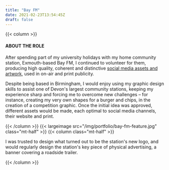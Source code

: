 ```yaml
---
title: "Bay FM"
date: 2021-02-23T13:54:45Z
draft: false
---
```

{{< column >}}
<h4>ABOUT THE ROLE</h4>
<p>
	After spending part of my university holidays with my home community station, Exmouth-based Bay FM, I continued to volunteer for them, producing high quality, coherent and distinctive <a href="/graphic-design">social media assets and artwork</a>, used in on-air and print publicity.
</p>
<p>
	Despite being based in Birmingham, I would enjoy using my graphic design skills to assist one of Devon's largest community stations, keeping my experience sharp and forcing me to overcome new challenges – for instance, creating my very own shapes for a burger and chips, in the creation of a competition graphic. Once the initial idea was approved, different assets would be made, each optimal to social media channels, their website and print.
</p>
{{< /column >}}
{{< largeimage src="/img/portfolio/bay-fm-feature.jpg" class="mt-half" >}}
{{< column class="mt-half" >}}
<p>
	I was trusted to design what turned out to be the station's new logo, and would regularly design the station's key piece of physical advertising, a banner covering a roadside trailer.
</p>
{{< /column >}}
